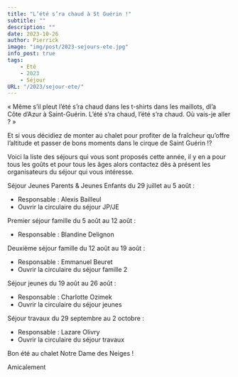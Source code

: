 ```yaml
---
title: "L’été s’ra chaud à St Guérin !"
subtitle: ""
description: ""
date: 2023-10-26
author: Pierrick
image: "img/post/2023-sejours-ete.jpg"
info_post: true
tags:
    - Eté
    - 2023
    - Séjour
URL: "/2023/sejour-ete/"
---
```


« Même s’il pleut l’été s’ra chaud dans les t-shirts dans les maillots, dl’a Côte d’Azur à Saint-Guérin. L’été s’ra chaud, l’été s’ra chaud. Où vais-je aller ? »

Et si vous décidiez de monter au chalet pour profiter de la fraîcheur qu’offre l’altitude et passer de bons moments dans le cirque de Saint Guérin !?

Voici la liste des séjours qui vous sont proposés cette année, il y en a pour tous les goûts et pour tous les âges alors contactez dès à présent les organisateurs du séjour qui vous intéresse.

Séjour Jeunes Parents & Jeunes Enfants du 29 juillet au 5 août :
* Responsable : Alexis Bailleul
* Ouvrir la circulaire du séjour JP/JE

Premier séjour famille du 5 août au 12 août :
* Responsable : Blandine Delignon

Deuxième séjour famille du 12 août au 19 août :
* Responsable : Emmanuel Beuret
* Ouvrir la circulaire du séjour famille 2

Séjour jeunes du 19 août au 26 août :
* Responsable : Charlotte Ozimek
* Ouvrir la circulaire du séjour jeunes

Séjour travaux du 29 septembre au 2 octobre :
* Responsable : Lazare Olivry
* Ouvrir la circulaire du séjour travaux

Bon été au chalet Notre Dame des Neiges !

Amicalement
